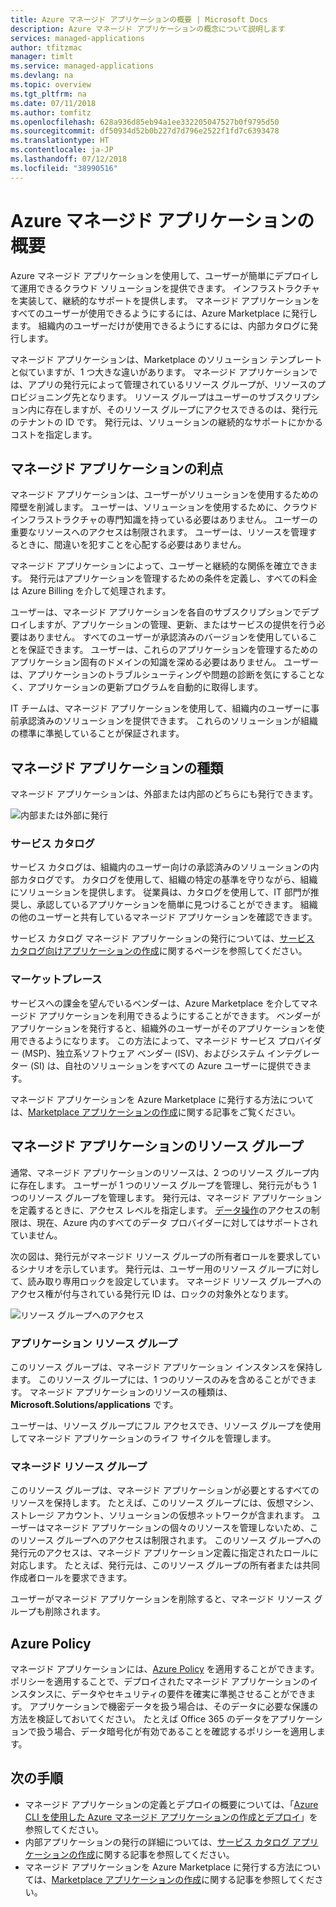 ```yaml
---
title: Azure マネージド アプリケーションの概要 | Microsoft Docs
description: Azure マネージド アプリケーションの概念について説明します
services: managed-applications
author: tfitzmac
manager: timlt
ms.service: managed-applications
ms.devlang: na
ms.topic: overview
ms.tgt_pltfrm: na
ms.date: 07/11/2018
ms.author: tomfitz
ms.openlocfilehash: 628a936d85eb94a1ee332205047527b0f9795d50
ms.sourcegitcommit: df50934d52b0b227d7d796e2522f1fd7c6393478
ms.translationtype: HT
ms.contentlocale: ja-JP
ms.lasthandoff: 07/12/2018
ms.locfileid: "38990516"
---
```

# <a name="azure-managed-applications-overview"></a>Azure マネージド アプリケーションの概要

Azure マネージド アプリケーションを使用して、ユーザーが簡単にデプロイして運用できるクラウド ソリューションを提供できます。 インフラストラクチャを実装して、継続的なサポートを提供します。 マネージド アプリケーションをすべてのユーザーが使用できるようにするには、Azure Marketplace に発行します。 組織内のユーザーだけが使用できるようにするには、内部カタログに発行します。 

マネージド アプリケーションは、Marketplace のソリューション テンプレートと似ていますが、1 つ大きな違いがあります。 マネージド アプリケーションでは、アプリの発行元によって管理されているリソース グループが、リソースのプロビジョニング先となります。 リソース グループはユーザーのサブスクリプション内に存在しますが、そのリソース グループにアクセスできるのは、発行元のテナントの ID です。 発行元は、ソリューションの継続的なサポートにかかるコストを指定します。

## <a name="advantages-of-managed-applications"></a>マネージド アプリケーションの利点

マネージド アプリケーションは、ユーザーがソリューションを使用するための障壁を削減します。 ユーザーは、ソリューションを使用するために、クラウド インフラストラクチャの専門知識を持っている必要はありません。 ユーザーの重要なリソースへのアクセスは制限されます。 ユーザーは、リソースを管理するときに、間違いを犯すことを心配する必要はありません。 

マネージド アプリケーションによって、ユーザーと継続的な関係を確立できます。 発行元はアプリケーションを管理するための条件を定義し、すべての料金は Azure Billing を介して処理されます。

ユーザーは、マネージド アプリケーションを各自のサブスクリプションでデプロイしますが、アプリケーションの管理、更新、またはサービスの提供を行う必要はありません。 すべてのユーザーが承認済みのバージョンを使用していることを保証できます。 ユーザーは、これらのアプリケーションを管理するためのアプリケーション固有のドメインの知識を深める必要はありません。 ユーザーは、アプリケーションのトラブルシューティングや問題の診断を気にすることなく、アプリケーションの更新プログラムを自動的に取得します。 

IT チームは、マネージド アプリケーションを使用して、組織内のユーザーに事前承認済みのソリューションを提供できます。 これらのソリューションが組織の標準に準拠していることが保証されます。

## <a name="types-of-managed-applications"></a>マネージド アプリケーションの種類

マネージド アプリケーションは、外部または内部のどちらにも発行できます。

![内部または外部に発行](./media/overview/manage_app_options.png)

### <a name="service-catalog"></a>サービス カタログ

サービス カタログは、組織内のユーザー向けの承認済みのソリューションの内部カタログです。 カタログを使用して、組織の特定の基準を守りながら、組織にソリューションを提供します。 従業員は、カタログを使用して、IT 部門が推奨し、承認しているアプリケーションを簡単に見つけることができます。 組織の他のユーザーと共有しているマネージド アプリケーションを確認できます。

サービス カタログ マネージド アプリケーションの発行については、[サービス カタログ向けアプリケーションの作成](publish-service-catalog-app.md)に関するページを参照してください。

### <a name="marketplace"></a>マーケットプレース

サービスへの課金を望んでいるベンダーは、Azure Marketplace を介してマネージド アプリケーションを利用できるようにすることができます。 ベンダーがアプリケーションを発行すると、組織外のユーザーがそのアプリケーションを使用できるようになります。 この方法によって、マネージド サービス プロバイダー (MSP)、独立系ソフトウェア ベンダー (ISV)、およびシステム インテグレーター (SI) は、自社のソリューションをすべての Azure ユーザーに提供できます。

マネージド アプリケーションを Azure Marketplace に発行する方法については、[Marketplace アプリケーションの作成](publish-marketplace-app.md)に関する記事をご覧ください。

## <a name="resource-groups-for-managed-applications"></a>マネージド アプリケーションのリソース グループ

通常、マネージド アプリケーションのリソースは、2 つのリソース グループ内に存在します。 ユーザーが 1 つのリソース グループを管理し、発行元がもう 1 つのリソース グループを管理します。 発行元は、マネージド アプリケーションを定義するときに、アクセス レベルを指定します。 [データ操作](../role-based-access-control/role-definitions.md)のアクセスの制限は、現在、Azure 内のすべてのデータ プロバイダーに対してはサポートされていません。

次の図は、発行元がマネージド リソース グループの所有者ロールを要求しているシナリオを示しています。 発行元は、ユーザー用のリソース グループに対して、読み取り専用ロックを設定しています。 マネージド リソース グループへのアクセス権が付与されている発行元 ID は、ロックの対象外となります。

![リソース グループへのアクセス](./media/overview/access.png)

### <a name="application-resource-group"></a>アプリケーション リソース グループ

このリソース グループは、マネージド アプリケーション インスタンスを保持します。 このリソース グループには、1 つのリソースのみを含めることができます。 マネージド アプリケーションのリソースの種類は、**Microsoft.Solutions/applications** です。

ユーザーは、リソース グループにフル アクセスでき、リソース グループを使用してマネージド アプリケーションのライフ サイクルを管理します。

### <a name="managed-resource-group"></a>マネージド リソース グループ

このリソース グループは、マネージド アプリケーションが必要とするすべてのリソースを保持します。 たとえば、このリソース グループには、仮想マシン、ストレージ アカウント、ソリューションの仮想ネットワークが含まれます。 ユーザーはマネージド アプリケーションの個々のリソースを管理しないため、このリソース グループへのアクセスは制限されます。 このリソース グループへの発行元のアクセスは、マネージド アプリケーション定義に指定されたロールに対応します。 たとえば、発行元は、このリソース グループの所有者または共同作成者ロールを要求できます。

ユーザーがマネージド アプリケーションを削除すると、マネージド リソース グループも削除されます。

## <a name="azure-policy"></a>Azure Policy

マネージド アプリケーションには、[Azure Policy](../azure-policy/azure-policy-introduction.md) を適用することができます。 ポリシーを適用することで、デプロイされたマネージド アプリケーションのインスタンスに、データやセキュリティの要件を確実に準拠させることができます。 アプリケーションで機密データを扱う場合は、そのデータに必要な保護の方法を検証しておいてください。 たとえば Office 365 のデータをアプリケーションで扱う場合、データ暗号化が有効であることを確認するポリシーを適用します。

## <a name="next-steps"></a>次の手順

* マネージド アプリケーションの定義とデプロイの概要については、「[Azure CLI を使用した Azure マネージド アプリケーションの作成とデプロイ](managed-apps-quickstart-cli.md)」を参照してください。
* 内部アプリケーションの発行の詳細については、[サービス カタログ アプリケーションの作成](publish-service-catalog-app.md)に関する記事を参照してください。
* マネージド アプリケーションを Azure Marketplace に発行する方法については、[Marketplace アプリケーションの作成](publish-marketplace-app.md)に関する記事を参照してください。
